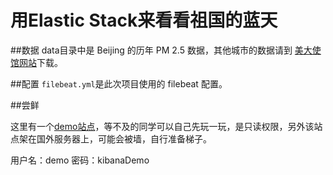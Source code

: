 # 用Elastic Stack来看看祖国的蓝天
##数据
data目录中是 Beijing 的历年 PM 2.5 数据，其他城市的数据请到 [美大使馆网站](http://www.stateair.net/web/historical/1/1.html)下载。

##配置
`filebeat.yml`是此次项目使用的 filebeat 配置。

##尝鲜

这里有一个[demo站点](http://y0.cn/fU33R)，等不及的同学可以自己先玩一玩，是只读权限，另外该站点架在国外服务器上，可能会被墙，自行准备梯子。

用户名：demo
密码：kibanaDemo
